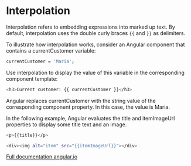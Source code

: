 # Interpolation

Interpolation refers to embedding expressions into marked up text. By default, interpolation uses the double curly braces ```{{``` and ```}}``` as delimiters.

To illustrate how interpolation works, consider an Angular component that contains a currentCustomer variable:

```bash
currentCustomer = 'Maria';
```
Use interpolation to display the value of this variable in the corresponding component template:

``` bash
<h3>Current customer: {{ currentCustomer }}</h3>
```
Angular replaces currentCustomer with the string value of the corresponding component property. In this case, the value is Maria.

In the following example, Angular evaluates the title and itemImageUrl properties to display some title text and an image.

```bash
<p>{{title}}</p>

<div><img alt="item" src="{{itemImageUrl}}"></div>
```

[Full documentation angular.io](https://angular.io/guide/interpolation)
